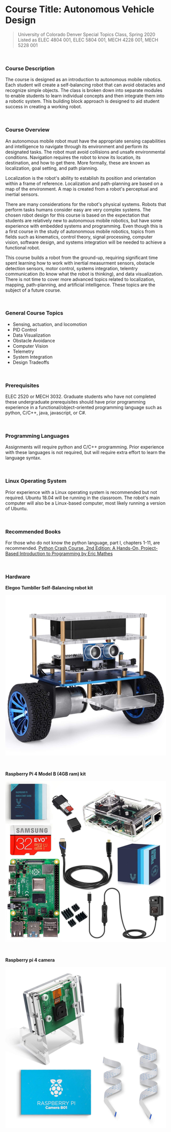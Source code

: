 # Course Title: Autonomous Vehicle Design
> University of Colorado Denver Special Topics Class, Spring 2020 <br>
> Listed as ELEC 4804 001, ELEC 5804 001, MECH 4228 001, MECH 5228 001

<br>

### Course Description
The course is designed as an introduction to autonomous mobile robotics. Each student will create a self-balancing robot that can avoid obstacles and recognize simple objects. The class is broken down into separate modules to enable students to learn individual concepts and then integrate them into a robotic system. This building block approach is designed to aid student success in creating a working robot.

<br>

### Course Overview

An autonomous mobile robot must have the appropriate sensing capabilities and intelligence to navigate through its environment and perform its designated tasks. The robot must avoid collisions and unsafe environmental conditions. Navigation requires the robot to know its location, its destination, and how to get there. More formally, these are known as localization, goal setting, and path planning. 

Localization is the robot's ability to establish its position and orientation within a frame of reference. Localization and path-planning are based on a map of the environment. A map is created from a robot's perceptual and inertial sensors. 

There are many considerations for the robot's physical systems. Robots that perform tasks humans consider easy are very complex systems. The chosen robot design for this course is based on the expectation that students are relatively new to autonomous mobile robotics, but have some experience with embedded systems and programming. Even though this is a first course in the study of autononmous mobile robotics, topics from fields such as kinematics, control theory, signal processing, computer vision, software design, and systems integration will be needed to achieve a functional robot.

This course builds a robot from the ground-up, requiring significant time spent learning how to work with inertial measurment sensors, obstacle detection sensors, motor control, systems integration, telemtry communication (to know what the robot is thinking), and data visualization. There is not time to cover more advanced topics related to localization, mapping, path-planning, and artificial intelligence. These topics are the subject of a future course.

<br>

### General Course Topics

- Sensing, actuation, and locomotion
- PID Control
- Data Visualization
- Obstacle Avoidance
- Computer Vision 
- Telemetry
- System Integration
- Design Tradeoffs

<br>

### Prerequisites
ELEC 2520 or MECH 3032. Graduate students who have not completed these undergraduate prerequisites should have prior programming experience in a functional/object-oriented programming language such as python, C/C++, java, javascript, or C#.

<br>

### Programming Languages
Assignments will require python and C/C++ programming. Prior experience with these languages is not required, but will require extra effort to learn the language syntax.

<br>

### Linux Operating System
Prior experience with a Linux operating system is recommended but not required. Ubuntu 18.04 will be running in the classroom. The robot's main computer will also be a Linux-based computer, most likely running a version of Ubuntu. 

<br>

### Recommended Books

For those who do not know the python language, part I, chapters 1-11, are recommended.
[Python Crash Course, 2nd Edition: A Hands-On, Project-Based Introduction to Programming by Eric Mathes]( https://www.amazon.com/Python-Crash-Course-2nd-Edition/dp/1593279280)

<br>

### Hardware

**Elegoo Tumbller Self-Balancing robot kit** <br>

![Elegroo Tumbller](./images/elegoo_kit.jpg "Elegoo Tumbller")

<br>

**Raspberry Pi 4 Model B (4GB ram) kit** <br>

![Raspberry Pi 4](./images/raspberry_pi_kit.jpg "Raspberry pi 4 kit")

<br>

**Raspberry pi 4 camera**

![Raspberry pi camera](./images/pi_camera.jpg "Raspberry pi camera")

